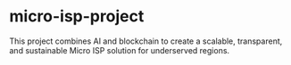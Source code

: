 # micro-isp-project
This project combines AI and blockchain to create a scalable, transparent, and sustainable Micro ISP solution for underserved regions.
